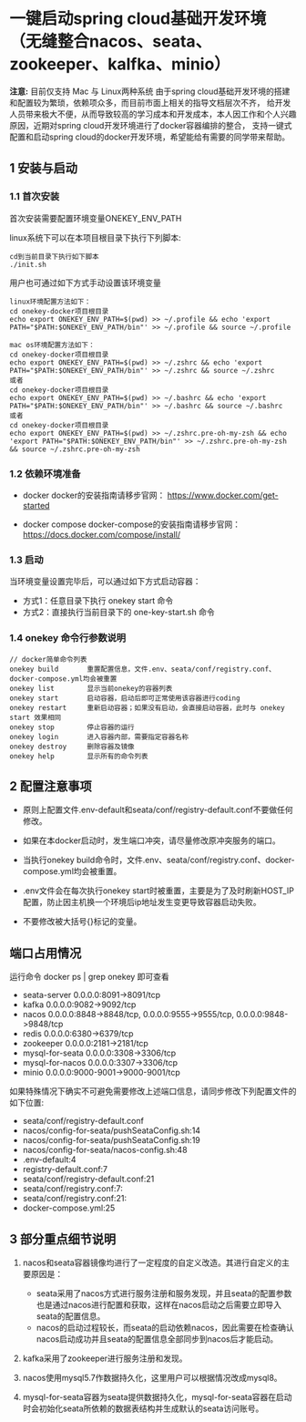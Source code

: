 # 一键启动spring cloud基础开发环境（无缝整合nacos、seata、zookeeper、kalfka、minio）
**注意:** 目前仅支持 Mac 与 Linux两种系统
由于spring cloud基础开发环境的搭建和配置较为繁琐，依赖项众多，而目前市面上相关的指导文档层次不齐，
给开发人员带来极大不便，从而导致较高的学习成本和开发成本，本人因工作和个人兴趣原因，近期对spring cloud开发环境进行了docker容器编排的整合，
支持一键式配置和启动spring cloud的docker开发环境，希望能给有需要的同学带来帮助。

## 1 安装与启动

### 1.1 首次安装

首次安装需要配置环境变量ONEKEY_ENV_PATH

linux系统下可以在本项目根目录下执行下列脚本:
```
cd到当前目录下执行如下脚本
./init.sh
```

用户也可通过如下方式手动设置该环境变量
```
linux环境配置方法如下：
cd onekey-docker项目根目录
echo export ONEKEY_ENV_PATH=$(pwd) >> ~/.profile && echo 'export PATH="$PATH:$ONEKEY_ENV_PATH/bin"' >> ~/.profile && source ~/.profile

mac os环境配置方法如下：
cd onekey-docker项目根目录
echo export ONEKEY_ENV_PATH=$(pwd) >> ~/.zshrc && echo 'export PATH="$PATH:$ONEKEY_ENV_PATH/bin"' >> ~/.zshrc && source ~/.zshrc
或者
cd onekey-docker项目根目录
echo export ONEKEY_ENV_PATH=$(pwd) >> ~/.bashrc && echo 'export PATH="$PATH:$ONEKEY_ENV_PATH/bin"' >> ~/.bashrc && source ~/.bashrc
或者
cd onekey-docker项目根目录
echo export ONEKEY_ENV_PATH=$(pwd) >> ~/.zshrc.pre-oh-my-zsh && echo 'export PATH="$PATH:$ONEKEY_ENV_PATH/bin"' >> ~/.zshrc.pre-oh-my-zsh && source ~/.zshrc.pre-oh-my-zsh

```

### 1.2 依赖环境准备
- docker
docker的安装指南请移步官网：
https://www.docker.com/get-started

- docker compose
docker-compose的安装指南请移步官网：
https://docs.docker.com/compose/install/

### 1.3 启动
当环境变量设置完毕后，可以通过如下方式启动容器：
- 方式1：任意目录下执行 onekey start 命令
- 方式2：直接执行当前目录下的 one-key-start.sh 命令


### 1.4 onekey 命令行参数说明

```
// docker简单命令列表
onekey build       重置配置信息，文件.env、seata/conf/registry.conf、docker-compose.yml均会被重置
onekey list        显示当前onekey的容器列表
onekey start       启动容器，启动后即可正常使用该容器进行coding
onekey restart     重新启动容器；如果没有启动，会直接启动容器，此时与 onekey start 效果相同
onekey stop        停止容器的运行
onekey login       进入容器内部，需要指定容器名称
onekey destroy     删除容器及镜像
onekey help        显示所有的命令列表

```

## 2 配置注意事项

- 原则上配置文件.env-default和seata/conf/registry-default.conf不要做任何修改。

- 如果在本docker启动时，发生端口冲突，请尽量修改原冲突服务的端口。

- 当执行onekey build命令时，文件.env、seata/conf/registry.conf、docker-compose.yml均会被重置。

- .env文件会在每次执行onekey start时被重置，主要是为了及时刷新HOST_IP配置，防止因主机换一个环境后ip地址发生变更导致容器启动失败。

- 不要修改被大括号{}标记的变量。

## 端口占用情况
运行命令 docker ps | grep onekey 即可查看
- seata-server         0.0.0.0:8091->8091/tcp
- kafka                0.0.0.0:9082->9092/tcp
- nacos                0.0.0.0:8848->8848/tcp, 0.0.0.0:9555->9555/tcp, 0.0.0.0:9848->9848/tcp
- redis                0.0.0.0:6380->6379/tcp 
- zookeeper            0.0.0.0:2181->2181/tcp
- mysql-for-seata      0.0.0.0:3308->3306/tcp
- mysql-for-nacos      0.0.0.0:3307->3306/tcp
- minio                0.0.0.0:9000-9001->9000-9001/tcp     

如果特殊情况下确实不可避免需要修改上述端口信息，请同步修改下列配置文件的如下位置:
- seata/conf/registry-default.conf
- nacos/config-for-seata/pushSeataConfig.sh:14
- nacos/config-for-seata/pushSeataConfig.sh:19
- nacos/config-for-seata/nacos-config.sh:48
- .env-default:4
- registry-default.conf:7
- seata/conf/registry-default.conf:21
- seata/conf/registry.conf:7:
- seata/conf/registry.conf:21:
- docker-compose.yml:25

## 3 部分重点细节说明
1. nacos和seata容器镜像均进行了一定程度的自定义改造。其进行自定义的主要原因是：
    - seata采用了nacos方式进行服务注册和服务发现，并且seata的配置参数也是通过nacos进行配置和获取，这样在nacos启动之后需要立即导入seata的配置信息。
    - nacos的启动过程较长，而seata的启动依赖nacos，因此需要在检查确认nacos启动成功并且seata的配置信息全部同步到nacos后才能启动。

2. kafka采用了zookeeper进行服务注册和发现。

3. nacos使用mysql5.7作数据持久化，这里用户可以根据情况改成mysql8。

4. mysql-for-seata容器为seata提供数据持久化，mysql-for-seata容器在启动时会初始化seata所依赖的数据表结构并生成默认的seata访问账号。



